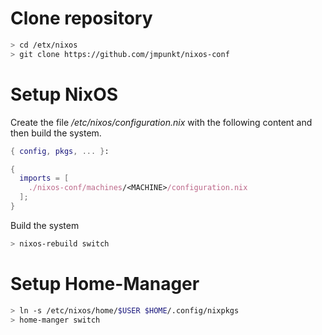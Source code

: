 
# Clone repository

```bash
> cd /etx/nixos
> git clone https://github.com/jmpunkt/nixos-conf
```

# Setup NixOS

Create the file _/etc/nixos/configuration.nix_ with the following content and
then build the system.

```nix
{ config, pkgs, ... }:

{
  imports = [
    ./nixos-conf/machines/<MACHINE>/configuration.nix
  ];
}
```

Build the system
```bash
> nixos-rebuild switch
```

# Setup Home-Manager

```bash
> ln -s /etc/nixos/home/$USER $HOME/.config/nixpkgs
> home-manger switch
```
